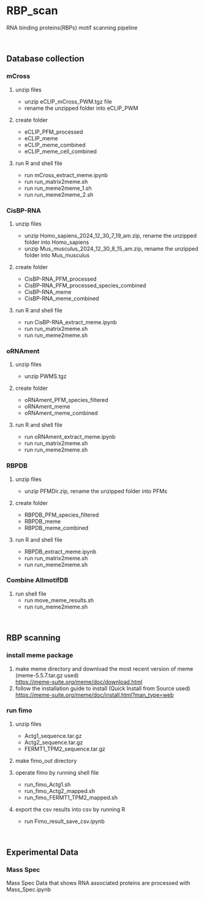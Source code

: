 # RBP_scan
RNA binding proteins(RBPs) motif scanning pipeline

<br>

## Database collection
### mCross
1. unzip files
   - unzip eCLIP_mCross_PWM.tgz file
   - rename the unzipped folder into eCLIP_PWM

3. create folder
   - eCLIP_PFM_processed
   - eCLIP_meme
   - eCLIP_meme_combined
   - eCLIP_meme_cell_combined

4. run R and shell file
   - run mCross_extract_meme.ipynb
   - run run_matrix2meme.sh
   - run run_meme2meme_1.sh
   - run run_meme2meme_2.sh


### CisBP-RNA
1. unzip files
   - unzip Homo_sapiens_2024_12_30_7_19_am.zip, rename the unzipped folder into Homo_sapiens
   - unzip Mus_musculus_2024_12_30_8_15_am.zip, rename the unzipped folder into Mus_musculus

3. create folder
   - CisBP-RNA_PFM_processed
   - CisBP-RNA_PFM_processed_species_combined
   - CisBP-RNA_meme
   - CisBP-RNA_meme_combined
  
4. run R and shell file
   - run CisBP-RNA_extract_meme.ipynb
   - run run_matrix2meme.sh
   - run run_meme2meme.sh


### oRNAment
1. unzip files
   - unzip PWMS.tgz

3. create folder
   - oRNAment_PFM_species_filtered
   - oRNAment_meme
   - oRNAment_meme_combined
  
4. run R and shell file
   - run oRNAment_extract_meme.ipynb
   - run run_matrix2meme.sh
   - run run_meme2meme.sh


### RBPDB
1. unzip files
   - unzip PFMDir.zip, rename the unzipped folder into PFMs

3. create folder
   - RBPDB_PFM_species_filtered
   - RBPDB_meme
   - RBPDB_meme_combined
  
4. run R and shell file
   - RBPDB_extract_meme.ipynb
   - run run_matrix2meme.sh
   - run run_meme2meme.sh


### Combine AllmotifDB
1. run shell file
   - run move_meme_results.sh
   - run run_meme2meme.sh
  
<br>

## RBP scanning
### install meme package
1. make meme directory and download the most recent version of meme (meme-5.5.7.tar.gz used) <br>
   https://meme-suite.org/meme/doc/download.html
2. follow the installation guide to install (Quick Install from Source used) <br>
   https://meme-suite.org/meme/doc/install.html?man_type=web
   
### run fimo
1. unzip files
   - Actg1_sequence.tar.gz
   - Actg2_sequence.tar.gz
   - FERMT1_TPM2_sequence.tar.gz
  
2. make fimo_out directory

3. operate fimo by running shell file
   - run_fimo_Actg1.sh
   - run_fimo_Actg2_mapped.sh
   - run_fimo_FERMT1_TPM2_mapped.sh

4. export the csv results into csv by running R
   - run Fimo_result_save_csv.ipynb
  

<br>

## Experimental Data
### Mass Spec
Mass Spec Data that shows RNA associated proteins are processed with Mass_Spec.ipynb
